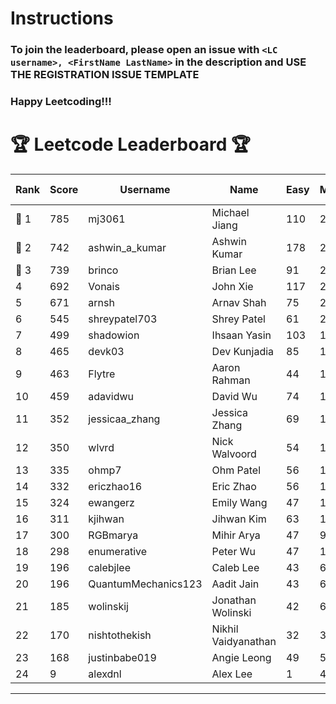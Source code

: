 # Instructions
### To join the leaderboard, please open an issue with `<LC username>, <FirstName LastName>` in the description and USE THE REGISTRATION ISSUE TEMPLATE
### Happy Leetcoding!!!


# 🏆 Leetcode Leaderboard 🏆

| Rank | Score | Username       | Name | Easy | Medium | Hard | Problems Solved |
|------|----------------|-----------------|-------------------|--------------|--------------|--------------|--------------|
| 🥇 1 | 785 | mj3061 | Michael Jiang | 110 | 273 | 43 | 426 |
| 🥈 2 | 742 | ashwin_a_kumar | Ashwin Kumar | 178 | 252 | 20 | 450 |
| 🥉 3 | 739 | brinco | Brian Lee | 91 | 267 | 38 | 396 |
| 4 | 692 | Vonais | John Xie | 117 | 235 | 35 | 387 |
| 5 | 671 | arnsh | Arnav Shah | 75 | 220 | 52 | 347 |
| 6 | 545 | shreypatel703 | Shrey Patel | 61 | 206 | 24 | 291 |
| 7 | 499 | shadowion | Ihsaan Yasin | 103 | 168 | 20 | 291 |
| 8 | 465 | devk03 | Dev Kunjadia | 85 | 175 | 10 | 270 |
| 9 | 463 | Flytre | Aaron Rahman | 44 | 148 | 41 | 233 |
| 10 | 459 | adavidwu | David Wu | 74 | 152 | 27 | 253 |
| 11 | 352 | jessicaa_zhang | Jessica Zhang | 69 | 128 | 9 | 206 |
| 12 | 350 | wlvrd | Nick Walvoord | 54 | 133 | 10 | 197 |
| 13 | 335 | ohmp7 | Ohm Patel | 56 | 123 | 11 | 190 |
| 14 | 332 | ericzhao16 | Eric Zhao | 56 | 123 | 10 | 189 |
| 15 | 324 | ewangerz | Emily Wang | 47 | 110 | 19 | 176 |
| 16 | 311 | kjihwan | Jihwan Kim | 63 | 103 | 14 | 180 |
| 17 | 300 | RGBmarya | Mihir Arya | 47 | 98 | 19 | 164 |
| 18 | 298 | enumerative | Peter Wu | 47 | 106 | 13 | 166 |
| 19 | 196 | calebjlee | Caleb Lee | 43 | 66 | 7 | 116 |
| 20 | 196 | QuantumMechanics123 | Aadit Jain | 43 | 63 | 9 | 115 |
| 21 | 185 | wolinskij | Jonathan Wolinski | 42 | 67 | 3 | 112 |
| 22 | 170 | nishtothekish | Nikhil Vaidyanathan | 32 | 36 | 22 | 90 |
| 23 | 168 | justinbabe019 | Angie Leong | 49 | 55 | 3 | 107 |
| 24 | 9 | alexdnl | Alex Lee | 1 | 4 | 0 | 5 |
---